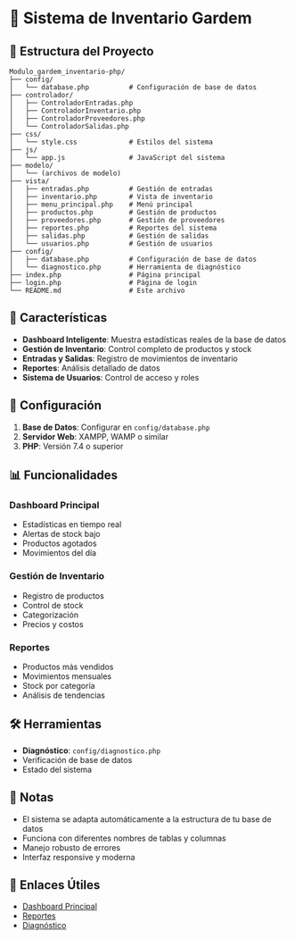 # 🏪 Sistema de Inventario Gardem

## 📁 Estructura del Proyecto

```
Modulo_gardem_inventario-php/
├── config/
│   └── database.php          # Configuración de base de datos
├── controlador/
│   ├── ControladorEntradas.php
│   ├── ControladorInventario.php
│   ├── ControladorProveedores.php
│   └── ControladorSalidas.php
├── css/
│   └── style.css             # Estilos del sistema
├── js/
│   └── app.js                # JavaScript del sistema
├── modelo/
│   └── (archivos de modelo)
├── vista/
│   ├── entradas.php          # Gestión de entradas
│   ├── inventario.php        # Vista de inventario
│   ├── menu_principal.php    # Menú principal
│   ├── productos.php         # Gestión de productos
│   ├── proveedores.php       # Gestión de proveedores
│   ├── reportes.php          # Reportes del sistema
│   ├── salidas.php           # Gestión de salidas
│   └── usuarios.php          # Gestión de usuarios
├── config/
│   ├── database.php          # Configuración de base de datos
│   └── diagnostico.php       # Herramienta de diagnóstico
├── index.php                 # Página principal
├── login.php                 # Página de login
└── README.md                 # Este archivo
```

## 🚀 Características

- **Dashboard Inteligente**: Muestra estadísticas reales de la base de datos
- **Gestión de Inventario**: Control completo de productos y stock
- **Entradas y Salidas**: Registro de movimientos de inventario
- **Reportes**: Análisis detallado de datos
- **Sistema de Usuarios**: Control de acceso y roles

## 🔧 Configuración

1. **Base de Datos**: Configurar en `config/database.php`
2. **Servidor Web**: XAMPP, WAMP o similar
3. **PHP**: Versión 7.4 o superior

## 📊 Funcionalidades

### Dashboard Principal
- Estadísticas en tiempo real
- Alertas de stock bajo
- Productos agotados
- Movimientos del día

### Gestión de Inventario
- Registro de productos
- Control de stock
- Categorización
- Precios y costos

### Reportes
- Productos más vendidos
- Movimientos mensuales
- Stock por categoría
- Análisis de tendencias

## 🛠️ Herramientas

- **Diagnóstico**: `config/diagnostico.php`
- Verificación de base de datos
- Estado del sistema

## 📝 Notas

- El sistema se adapta automáticamente a la estructura de tu base de datos
- Funciona con diferentes nombres de tablas y columnas
- Manejo robusto de errores
- Interfaz responsive y moderna

## 🔗 Enlaces Útiles

- [Dashboard Principal](index.php)
- [Reportes](index.php?page=reportes)
- [Diagnóstico](herramientas/diagnostico.php) 